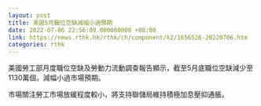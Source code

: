 ```yaml
---
layout: post
title: 美國5月職位空缺減幅小過預期
date: 2022-07-06 22:56:09.000000000 +08:00
link: https://news.rthk.hk/rthk/ch/component/k2/1656526-20220706.htm
categories: rthk
---
```


美國勞工部月度職位空缺及勞動力流動調查報告顯示，截至5月底職位空缺減少至1130萬個，減幅小過市場預期。

市場關注勞工市場放緩程度較小，將支持聯儲局維持積極加息壓抑通脹。
